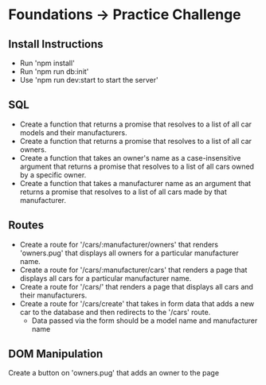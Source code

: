 # Foundations -> Practice Challenge

## Install Instructions
- Run 'npm install'
- Run 'npm run db:init'
- Use 'npm run dev:start to start the server'


## SQL
- Create a function that returns a promise that resolves to a list of all car models and their manufacturers.
- Create a function that returns a promise that resolves to a list of all car owners.
- Create a function that takes an owner's name as a case-insensitive argument that returns a promise that resolves to a list of all cars owned by a specific owner.
- Create a function that takes a manufacturer name as an argument that returns a promise that resolves to a list of all cars made by that manufacturer.

## Routes
- Create a route for '/cars/:manufacturer/owners' that renders 'owners.pug' that displays all owners for a particular manufacturer name.
- Create a route for '/cars/:manufacturer/cars' that renders a page that displays all cars for a particular manufacturer name.
- Create a route for '/cars/' that renders a page that displays all cars and their manufacturers.
- Create a route for '/cars/create' that takes in form data that adds a new car to the database and then redirects to the '/cars' route.
  - Data passed via the form should be a model name and manufacturer name

## DOM Manipulation
Create a button on 'owners.pug' that adds an owner to the page